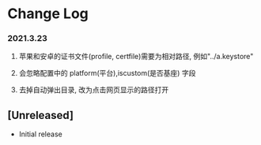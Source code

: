 # Change Log

### 2021.3.23

1. 苹果和安卓的证书文件(profile, certfile)需要为相对路径, 例如"../a.keystore"

2. 会忽略配置中的 platform(平台),iscustom(是否基座) 字段

3. 去掉自动弹出目录, 改为点击网页显示的路径打开

## [Unreleased]

- Initial release
